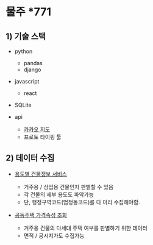 # 물주 *771

## 1) 기술 스택

- python

  - pandas
  - django

- javascript

  - react

- SQLite

- api

  - [카카오 지도](<http://apis.map.daum.net/web/guide/>)
  - 프로토 타이핑 툴



## 2) 데이터 수집

- [용도별 건물정보 서비스](<http://openapi.nsdi.go.kr/nsdi/eios/ServiceDetail.do?svcSe=S&svcId=S029#>)
  - 거주용 / 상업용 건물인지 판별할 수 있음
  - 각 건물의 세부 용도도 파악가능
  - 단, 행정구역코드(법정동코드)를 다 미리 수집해야함.

- [공동주택 가격속성 조회](<http://openapi.nsdi.go.kr/nsdi/eios/OperationSumryDetail.do>)
  - 거주용 건물의 다세대 주택 여부를 판별하기 위한 데이터
  - 면적 / 공시지가도 수집가능